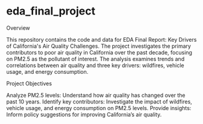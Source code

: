 # eda_final_project

Overview

This repository contains the code and data for EDA Final Report: Key Drivers of California's Air Quality Challenges. The project investigates the primary contributors to poor air quality in California over the past decade, focusing on PM2.5 as the pollutant of interest. The analysis examines trends and correlations between air quality and three key drivers: wildfires, vehicle usage, and energy consumption.

Project Objectives

Analyze PM2.5 levels: Understand how air quality has changed over the past 10 years.
Identify key contributors: Investigate the impact of wildfires, vehicle usage, and energy consumption on PM2.5 levels.
Provide insights: Inform policy suggestions for improving California’s air quality.
